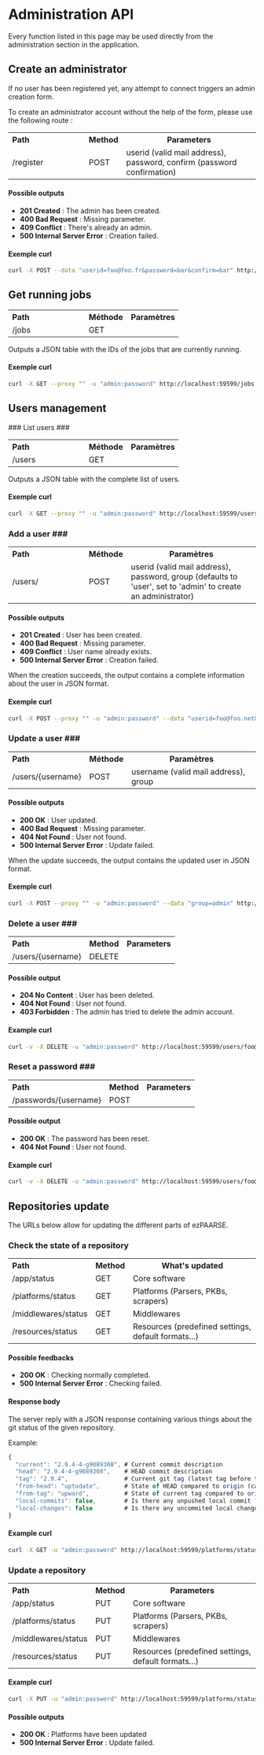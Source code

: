 # Administration API #

Every function listed in this page may be used directly from the administration section in the application.

## Create an administrator ##

If no user has been registered yet, any attempt to connect triggers an admin creation form.

To create an administrator account without the help of the form, please use the following route :
<table>
  <tr>
      <th style="text-align:left;width:140px;">Path</th>
      <th>Method</th>
      <th>Parameters</th>
  </tr>
  <tr>
    <td>/register</td>
    <td>POST</td>
    <td>userid (valid mail address), password, confirm (password confirmation)</td>
  </tr>
</table>

#### Possible outputs ####

- **201 Created** : The admin has been created.
- **400 Bad Request** : Missing parameter.
- **409 Conflict** : There's already an admin.
- **500 Internal Server Error** : Creation failed.

#### Exemple curl ####
```bash
curl -X POST --data "userid=foo@foo.fr&password=bar&confirm=bar" http://localhost:59599/register
```
## Get running jobs ##
<table>
  <tr>
      <th style="text-align:left;width:140px;">Path</th>
      <th>Méthode</th>
      <th>Paramètres</th>
  </tr>
  <tr>
    <td>/jobs</td>
    <td>GET</td>
    <td></td>
  </tr>
</table>

Outputs a JSON table with the IDs of the jobs that are currently running.

#### Exemple curl ####
```bash
curl -X GET --proxy "" -u "admin:password" http://localhost:59599/jobs
```

## Users management ##

### List users ###
<table>
  <tr>
      <th style="text-align:left;width:140px;">Path</th>
      <th>Méthode</th>
      <th>Paramètres</th>
  </tr>
  <tr>
    <td>/users</td>
    <td>GET</td>
    <td></td>
  </tr>
</table>

Outputs a JSON table with the complete list of users.

#### Exemple curl ####
```bash
curl -X GET --proxy "" -u "admin:password" http://localhost:59599/users
```

### Add a user ###
<table>
  <tr>
      <th style="text-align:left;width:140px;">Path</th>
      <th>Méthode</th>
      <th>Paramètres</th>
  </tr>
  <tr>
    <td>/users/</td>
    <td>POST</td>
    <td>userid (valid mail address), password, group (defaults to 'user', set to 'admin' to create an administrator)</td>
  </tr>
</table>

#### Possible outputs ####

- **201 Created** : User has been created.
- **400 Bad Request** : Missing parameter.
- **409 Conflict** : User name already exists.
- **500 Internal Server Error** : Creation failed.

When the creation succeeds, the output contains a complete information about the user in JSON format.

#### Exemple curl ####
```bash
curl -X POST --proxy "" -u "admin:password" --data "userid=foo@foo.net&password=bar&group=user" http://localhost:59599/users/
```

### Update a user ###
<table>
  <tr>
      <th style="text-align:left;width:140px;">Path</th>
      <th>Méthode</th>
      <th>Paramètres</th>
  </tr>
  <tr>
    <td>/users/{username}</td>
    <td>POST</td>
    <td>username (valid mail address), group</td>
  </tr>
</table>

#### Possible outputs ####

- **200 OK** : User updated.
- **400 Bad Request** : Missing parameter.
- **404 Not Found** : User not found.
- **500 Internal Server Error** : Update failed.

When the update succeeds, the output contains the updated user in JSON format.

#### Exemple curl ####
```bash
curl -X POST --proxy "" -u "admin:password" --data "group=admin" http://localhost:59599/users/foo@foo.net
```

### Delete a user ###
<table>
  <tr>
      <th style="text-align:left;width:140px;">Path</th>
      <th>Method</th>
      <th>Parameters</th>
  </tr>
  <tr>
    <td>/users/{username}</td>
    <td>DELETE</td>
    <td></td>
  </tr>
</table>

#### Possible output ####

- **204 No Content** : User has been deleted.
- **404 Not Found** : User not found.
- **403 Forbidden** : The admin has tried to delete the admin account.

#### Example curl ####
```bash
curl -v -X DELETE -u "admin:password" http://localhost:59599/users/foo@foo.net
```

### Reset a password ###
<table>
  <tr>
      <th style="text-align:left;width:140px;">Path</th>
      <th>Method</th>
      <th>Parameters</th>
  </tr>
  <tr>
    <td>/passwords/{username}</td>
    <td>POST</td>
    <td></td>
  </tr>
</table>

#### Possible output ####

- **200 OK** : The password has been reset.
- **404 Not Found** : User not found.

#### Example curl ####
```bash
curl -v -X DELETE -u "admin:password" http://localhost:59599/users/foo@foo.net
```

## Repositories update ##
The URLs below allow for updating the different parts of ezPAARSE.

### Check the state of a repository ###
<table>
  <tr>
      <th style="text-align:left;width:140px;">Path</th>
      <th>Method</th>
      <th>What's updated</th>
  </tr>
  <tr>
    <td>/app/status</td>
    <td>GET</td>
    <td>Core software</td>
  </tr>
  <tr>
    <td>/platforms/status</td>
    <td>GET</td>
    <td>Platforms (Parsers, PKBs, scrapers)</td>
  </tr>
  <tr>
    <td>/middlewares/status</td>
    <td>GET</td>
    <td>Middlewares</td>
  </tr>
  <tr>
    <td>/resources/status</td>
    <td>GET</td>
    <td>Resources (predefined settings, default formats...)</td>
  </tr>
</table>

#### Possible feedbacks ####

- **200 OK** : Checking normally completed.
- **500 Internal Server Error** : Checking failed.

#### Response body ####
The server reply with a JSON response containing various things about the git status of the given repository.

Example:
```javascript
{
  "current": "2.9.4-4-g9089308", # Current commit description
  "head": "2.9.4-4-g9089308",    # HEAD commit description
  "tag": "2.9.4",                # Current git tag (latest tag before the current commit)
  "from-head": "uptodate",       # State of HEAD compared to origin (can be 'uptodate' or 'outdated')
  "from-tag": "upward",          # State of current tag compared to origin (can be 'uptodate', 'outdated' or 'upward')
  "local-commits": false,        # Is there any unpushed local commit ?
  "local-changes": false         # Is there any uncommited local changes ?
}
```

#### Example curl ####
```bash
curl -X GET -u "admin:password" http://localhost:59599/platforms/status
```

### Update a repository ###
<table>
  <tr>
      <th style="text-align:left;width:140px;">Path</th>
      <th>Method</th>
      <th>Parameters</th>
  </tr>
  <tr>
    <td>/app/status</td>
    <td>PUT</td>
    <td>Core software</td>
  </tr>
  <tr>
    <td>/platforms/status</td>
    <td>PUT</td>
    <td>Platforms (Parsers, PKBs, scrapers)</td>
  </tr>
  <tr>
    <td>/middlewares/status</td>
    <td>PUT</td>
    <td>Middlewares</td>
  </tr>
  <tr>
    <td>/resources/status</td>
    <td>PUT</td>
    <td>Resources (predefined settings, default formats...)</td>
  </tr>
</table>

#### Example curl ####
```bash
curl -X PUT -u "admin:password" http://localhost:59599/platforms/status
```

#### Possible outputs ####

- **200 OK** : Platforms have been updated
- **500 Internal Server Error** : Update failed.
